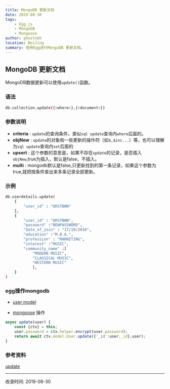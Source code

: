 ```yaml
---
title: MongoDB 更新文档
date: 2019-08-30
tags:
    - Egg.js
    - MongoDB
    - Mongoose
author: ghostxbh
location: BeiJing
summary: 使用Egg进行MongoDB 更新文档。
---
```

## MongoDB 更新文档

MongoDB数据更新可以使用`update()`函数。
### 语法
```bash
db.collection.update({<where>},{<document>})
```

### 参数说明
+ **criteria** : `update`的查询条件，类似`sql update`查询内`where`后面的。
+ **objNew** : `update`的对象和一些更新的操作符（如`$,$inc...`）等，也可以理解为`sql update`查询内`set`后面的
+ **upsert** : 这个参数的意思是，如果不存在`update`的记录，是否插入`objNew`,true为插入，默认是false，不插入。
+ **multi** : mongodb默认是false,只更新找到的第一条记录，如果这个参数为true,就把按条件查出来多条记录全部更新。

### 示例
```bash
db.userdetails.update(
    {
        "user_id" : "QRSTBWN"
    },
    {
        "user_id" : "QRSTBWN",
        "password" :"NEWPASSWORD",
        "date_of_join" : "17/10/2010",
        "education" :"M.B.A.",
        "profession" : "MARKETING",
        "interest" :"MUSIC",
        "community_name" :[
            "MODERN MUSIC", 
            "CLASSICAL MUSIC",
            "WESTERN MUSIC"
            ],
    }
)
```
### egg操作mongodb
+ [user model](https://github.com/ghostxbh/egg-mongodb-demo/blob/master/app/model/user.js)

+ [mongoose](https://github.com/ghostxbh/egg-mongodb-demo/blob/master/app/service/user.js) 操作

```js
async update(user) {
    const {ctx} = this;
    user.password = ctx.helper.encrypt(user.password);
    return await ctx.model.User.update({'_id':user._id},user);
}
```

### 参考资料
[update](https://www.w3cschool.cn/mongodb/mongodb-update.html)


---
收录时间: 2019-08-30

<Vssue :title="$title" />
